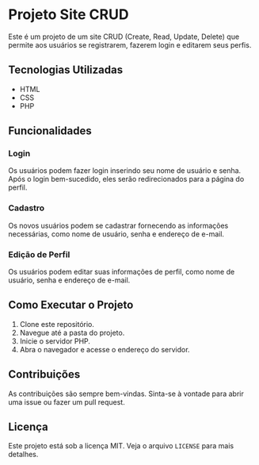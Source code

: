 # Projeto Site CRUD

Este é um projeto de um site CRUD (Create, Read, Update, Delete) que permite aos usuários se registrarem, fazerem login e editarem seus perfis.

## Tecnologias Utilizadas

- HTML
- CSS
- PHP

## Funcionalidades

### Login

Os usuários podem fazer login inserindo seu nome de usuário e senha. Após o login bem-sucedido, eles serão redirecionados para a página do perfil.

### Cadastro

Os novos usuários podem se cadastrar fornecendo as informações necessárias, como nome de usuário, senha e endereço de e-mail.

### Edição de Perfil

Os usuários podem editar suas informações de perfil, como nome de usuário, senha e endereço de e-mail.

## Como Executar o Projeto

1. Clone este repositório.
2. Navegue até a pasta do projeto.
3. Inicie o servidor PHP.
4. Abra o navegador e acesse o endereço do servidor.

## Contribuições

As contribuições são sempre bem-vindas. Sinta-se à vontade para abrir uma issue ou fazer um pull request.

## Licença

Este projeto está sob a licença MIT. Veja o arquivo `LICENSE` para mais detalhes.
